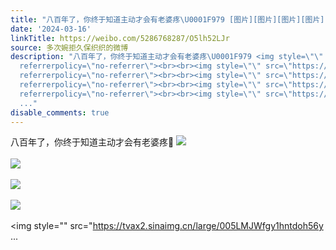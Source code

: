 ```yaml
---
title: "八百年了，你终于知道主动才会有老婆疼\U0001F979 [图片][图片][图片][图片][图片][图片][图片][图片][图片]"
date: '2024-03-16'
linkTitle: https://weibo.com/5286768287/O5lh52LJr
source: 多次婉拒久保织织的微博
description: "八百年了，你终于知道主动才会有老婆疼\U0001F979 <img style=\"\" src=\"https://tvax1.sinaimg.cn/large/005LMJWfgy1hntdoahl7qj30uo0n0adp.jpg\"
  referrerpolicy=\"no-referrer\"><br><br><img style=\"\" src=\"https://tvax4.sinaimg.cn/large/005LMJWfgy1hntdoazewlj30uo0n0wi5.jpg\"
  referrerpolicy=\"no-referrer\"><br><br><img style=\"\" src=\"https://tvax4.sinaimg.cn/large/005LMJWfgy1hntdobi0d9j30uo0n077t.jpg\"
  referrerpolicy=\"no-referrer\"><br><br><img style=\"\" src=\"https://tvax3.sinaimg.cn/large/005LMJWfgy1hntdoby9hyj30uo0n0422.jpg\"
  referrerpolicy=\"no-referrer\"><br><br><img style=\"\" src=\"https://tvax2.sinaimg.cn/large/005LMJWfgy1hntdoh56y
  ..."
disable_comments: true
---
```

八百年了，你终于知道主动才会有老婆疼🥹 <img style="" src="https://tvax1.sinaimg.cn/large/005LMJWfgy1hntdoahl7qj30uo0n0adp.jpg" referrerpolicy="no-referrer"><br><br><img style="" src="https://tvax4.sinaimg.cn/large/005LMJWfgy1hntdoazewlj30uo0n0wi5.jpg" referrerpolicy="no-referrer"><br><br><img style="" src="https://tvax4.sinaimg.cn/large/005LMJWfgy1hntdobi0d9j30uo0n077t.jpg" referrerpolicy="no-referrer"><br><br><img style="" src="https://tvax3.sinaimg.cn/large/005LMJWfgy1hntdoby9hyj30uo0n0422.jpg" referrerpolicy="no-referrer"><br><br><img style="" src="https://tvax2.sinaimg.cn/large/005LMJWfgy1hntdoh56y ...
